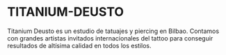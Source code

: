 # TITANIUM-DEUSTO
Titanium Deusto es un estudio de tatuajes y piercing en Bilbao. Contamos con grandes artistas invitados internacionales del tattoo para conseguir resultados de altísima calidad en todos los estilos. 
